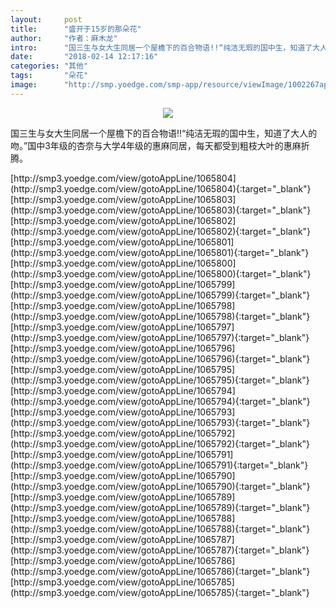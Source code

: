 ```yaml
---
layout:     post
title:      "盛开于15岁的那朵花"
author:     "作者：麻木龙"
intro:      "国三生与女大生同居一个屋檐下的百合物语!!“纯洁无瑕的国中生，知道了大人的吻。”国中3年级的杏奈与大学4年级的惠麻同居，每天都受到粗枝大叶的惠麻折腾。"
date:       "2018-02-14 12:17:16"
categories: "其他"
tags:       "朵花"
image:      "http://smp.yoedge.com/smp-app/resource/viewImage/1002267appline.png"
---
```

<div style="text-align: center">
<p><img src="http://smp.yoedge.com/smp-app/resource/viewImage/1002267appline.png"/></p>
</div>
<p class="post-meta">
<span>国三生与女大生同居一个屋檐下的百合物语!!“纯洁无瑕的国中生，知道了大人的吻。”国中3年级的杏奈与大学4年级的惠麻同居，每天都受到粗枝大叶的惠麻折腾。</span>
</p>
[http://smp3.yoedge.com/view/gotoAppLine/1065804](http://smp3.yoedge.com/view/gotoAppLine/1065804){:target="_blank"}
[http://smp3.yoedge.com/view/gotoAppLine/1065803](http://smp3.yoedge.com/view/gotoAppLine/1065803){:target="_blank"}
[http://smp3.yoedge.com/view/gotoAppLine/1065802](http://smp3.yoedge.com/view/gotoAppLine/1065802){:target="_blank"}
[http://smp3.yoedge.com/view/gotoAppLine/1065801](http://smp3.yoedge.com/view/gotoAppLine/1065801){:target="_blank"}
[http://smp3.yoedge.com/view/gotoAppLine/1065800](http://smp3.yoedge.com/view/gotoAppLine/1065800){:target="_blank"}
[http://smp3.yoedge.com/view/gotoAppLine/1065799](http://smp3.yoedge.com/view/gotoAppLine/1065799){:target="_blank"}
[http://smp3.yoedge.com/view/gotoAppLine/1065798](http://smp3.yoedge.com/view/gotoAppLine/1065798){:target="_blank"}
[http://smp3.yoedge.com/view/gotoAppLine/1065797](http://smp3.yoedge.com/view/gotoAppLine/1065797){:target="_blank"}
[http://smp3.yoedge.com/view/gotoAppLine/1065796](http://smp3.yoedge.com/view/gotoAppLine/1065796){:target="_blank"}
[http://smp3.yoedge.com/view/gotoAppLine/1065795](http://smp3.yoedge.com/view/gotoAppLine/1065795){:target="_blank"}
[http://smp3.yoedge.com/view/gotoAppLine/1065794](http://smp3.yoedge.com/view/gotoAppLine/1065794){:target="_blank"}
[http://smp3.yoedge.com/view/gotoAppLine/1065793](http://smp3.yoedge.com/view/gotoAppLine/1065793){:target="_blank"}
[http://smp3.yoedge.com/view/gotoAppLine/1065792](http://smp3.yoedge.com/view/gotoAppLine/1065792){:target="_blank"}
[http://smp3.yoedge.com/view/gotoAppLine/1065791](http://smp3.yoedge.com/view/gotoAppLine/1065791){:target="_blank"}
[http://smp3.yoedge.com/view/gotoAppLine/1065790](http://smp3.yoedge.com/view/gotoAppLine/1065790){:target="_blank"}
[http://smp3.yoedge.com/view/gotoAppLine/1065789](http://smp3.yoedge.com/view/gotoAppLine/1065789){:target="_blank"}
[http://smp3.yoedge.com/view/gotoAppLine/1065788](http://smp3.yoedge.com/view/gotoAppLine/1065788){:target="_blank"}
[http://smp3.yoedge.com/view/gotoAppLine/1065787](http://smp3.yoedge.com/view/gotoAppLine/1065787){:target="_blank"}
[http://smp3.yoedge.com/view/gotoAppLine/1065786](http://smp3.yoedge.com/view/gotoAppLine/1065786){:target="_blank"}
[http://smp3.yoedge.com/view/gotoAppLine/1065785](http://smp3.yoedge.com/view/gotoAppLine/1065785){:target="_blank"}


